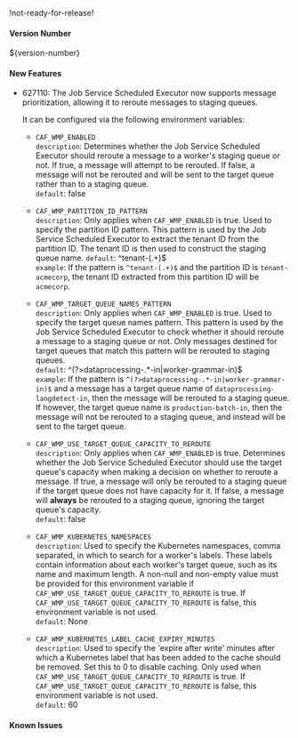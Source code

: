 !not-ready-for-release!

#### Version Number
${version-number}

#### New Features
- 627110: The Job Service Scheduled Executor now supports message prioritization, allowing it to reroute messages to staging queues.

  It can be configured via the following environment variables:

  - `CAF_WMP_ENABLED`  
    `description`: Determines whether the Job Service Scheduled Executor should reroute a message to a worker's staging queue or not. If
    true, a message will attempt to be rerouted. If false, a message will not be rerouted and will be sent to the target queue rather than
    to a staging queue.  
    `default`: false

  - `CAF_WMP_PARTITION_ID_PATTERN`   
    `description`: Only applies when `CAF_WMP_ENABLED` is true. Used to specify the partition ID pattern. This pattern is used
    by the Job Service Scheduled Executor to extract the tenant ID from the partition ID. The tenant ID is then used to construct the
    staging queue name.
    `default`: ^tenant-(.+)$  
    `example`: If the pattern is `^tenant-(.+)$` and the partition ID is `tenant-acmecorp`, the tenant ID extracted from this partition
    ID will be `acmecorp`.

  - `CAF_WMP_TARGET_QUEUE_NAMES_PATTERN`   
    `description`: Only applies when `CAF_WMP_ENABLED` is true. Used to specify the target queue names pattern. This pattern is used
    by the Job Service Scheduled Executor to check whether it should reroute a message to a staging queue or not. Only messages destined for
    target queues that match this pattern will be rerouted to staging queues.  
    `default`: ^(?>dataprocessing-.*-in|worker-grammar-in)$  
    `example`: If the pattern is `^(?>dataprocessing-.*-in|worker-grammar-in)$` and a message has a target queue name of
    `dataprocessing-langdetect-in`, then the message will be rerouted to a staging queue. If however, the target queue name is
    `production-batch-in`, then the message will not be rerouted to a staging queue, and instead will be sent to the target queue.

  - `CAF_WMP_USE_TARGET_QUEUE_CAPACITY_TO_REROUTE`  
    `description`: Only applies when `CAF_WMP_ENABLED` is true. Determines whether the Job Service Scheduled Executor should use the target
    queue's capacity when making a decision on whether to reroute a message. If true, a message will only be rerouted to a staging
    queue if the target queue does not have capacity for it. If false, a message will **always** be rerouted to a staging queue,
    ignoring the target queue's capacity.  
    `default`: false

  - `CAF_WMP_KUBERNETES_NAMESPACES`  
    `description`: Used to specify the Kubernetes namespaces, comma separated, in which to search for a worker's labels. These labels
    contain information about each worker's target queue, such as its name and maximum length. A non-null and non-empty value must be
    provided for this environment variable if `CAF_WMP_USE_TARGET_QUEUE_CAPACITY_TO_REROUTE` is true. If
    `CAF_WMP_USE_TARGET_QUEUE_CAPACITY_TO_REROUTE` is false, this environment variable is not used.  
    `default`: None

  - `CAF_WMP_KUBERNETES_LABEL_CACHE_EXPIRY_MINUTES`   
    `description`: Used to specify the 'expire after write' minutes after which a Kubernetes label that has been added to the cache
    should be removed. Set this to 0 to disable caching. Only used when `CAF_WMP_USE_TARGET_QUEUE_CAPACITY_TO_REROUTE` is true. If
    `CAF_WMP_USE_TARGET_QUEUE_CAPACITY_TO_REROUTE` is false, this environment variable is not used.  
    `default`: 60

#### Known Issues
